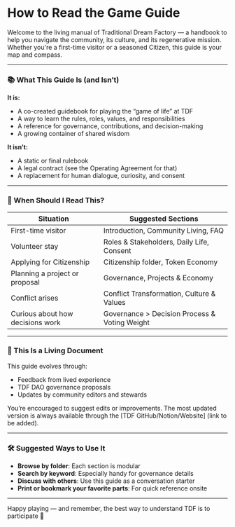 # How to Read the Game Guide

Welcome to the living manual of Traditional Dream Factory — a handbook to help you navigate the community, its culture, and its regenerative mission. Whether you're a first-time visitor or a seasoned Citizen, this guide is your map and compass.

---

### 📚 What This Guide Is (and Isn’t)

**It is:**
- A co-created guidebook for playing the “game of life” at TDF
- A way to learn the rules, roles, values, and responsibilities
- A reference for governance, contributions, and decision-making
- A growing container of shared wisdom

**It isn’t:**
- A static or final rulebook
- A legal contract (see the Operating Agreement for that)
- A replacement for human dialogue, curiosity, and consent

---

### 🧭 When Should I Read This?

| Situation                        | Suggested Sections                            |
|----------------------------------|-----------------------------------------------|
| First-time visitor               | Introduction, Community Living, FAQ           |
| Volunteer stay                   | Roles & Stakeholders, Daily Life, Consent     |
| Applying for Citizenship         | Citizenship folder, Token Economy             |
| Planning a project or proposal   | Governance, Projects & Economy                |
| Conflict arises                  | Conflict Transformation, Culture & Values     |
| Curious about how decisions work| Governance > Decision Process & Voting Weight |

---

### 🔄 This Is a Living Document
This guide evolves through:
- Feedback from lived experience
- TDF DAO governance proposals
- Updates by community editors and stewards

You’re encouraged to suggest edits or improvements. The most updated version is always available through the [TDF GitHub/Notion/Website] (link to be added).

---

### 🛠 Suggested Ways to Use It
- **Browse by folder**: Each section is modular
- **Search by keyword**: Especially handy for governance details
- **Discuss with others**: Use this guide as a conversation starter
- **Print or bookmark your favorite parts**: For quick reference onsite

---

Happy playing — and remember, the best way to understand TDF is to participate 💫
